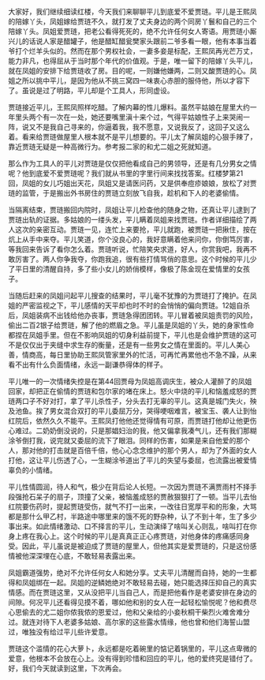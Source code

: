 
大家好，我们继续细读红楼，今天我们来聊聊平儿到底爱不爱贾琏。平儿是王熙凤的陪嫁丫头，凤姐嫁给贾琏不久，就打发了丈夫身边的两个同房丫鬟和自己的三个陪嫁丫头。凤姐爱贾琏，把老公看得死死的，绝不允许任何女人寄语。用贾琏小厮兴儿的话说人家是醋罐子，他是醋缸醋瓮樊家头跟前二爷多看一眼，他有本事当着爷打个烂羊头似的。然而在那个男权社会，一妻多妾是标配，王熙凤再光芒万丈，能力非凡，也得屈从于当时那个年代的价值观。于是，唯一留下的陪嫁丫头平儿，就在凤姐的安排下给贾琏收了房。目的呢，一则嫌他嫌两，二则又酸贾琏的心。凤姐之所以挑中平儿，是因为他从不挑三窝四一味衷心赤胆的服侍他，所以才容下了。虽说是过了明路，平儿却是个工具人，形同虚设。

贾琏接近平儿，王熙凤照样吃醋。了解内幕的性儿爆料。虽然平姑娘在屋里大约一年里头两个有一次在一处，她还要嘴里滇十来个过，气得平姑娘性子上来哭闹一阵，说又不是我自己寻来的，你逼着我，我不愿意，又说我反了，这回子又这么着。看来给贾琏做屋里人根本就不是平儿想要的。平儿太了解凤姐的心狠手辣了，靠近贾琏无疑是一种高微行为。参考报二家的和尤二姐之死就知道。

那么作为工具人的平儿对贾琏是仅仅把他看成自己的男领导，还是有几分男女之情呢？他到底爱不爱贾琏呢？我们就从书里的字里行间来找找答案。红楼梦第21回，凤姐的女儿巧姐出天花，凤姐又是请医问药，又是供奉痘疹娘娘，放松了对贾琏的监管，于是搬出外书房住的贾琏立刻放飞自我，趁机和下人的老婆偷情。

当隔离结束，贾琏搬回内院时，凤姐让平儿检查他的随身之物，还真让平儿逮到了贾琏出轨的证据。多姑娘的一缕头发，平儿瞒着凤姐来找贾琏。作者详细描绘了两人这次的亲密互动。贾琏一见，连忙上来要抢，平儿就跑，被贾琏一把揪住，按在炕上从手中来夺。平儿笑道，你个没良心的，我好意瞒着他来问你，你倒笃厉害，等我回来告诉了看你怎么着。贾琏听说，忙陪笑央求道，好人，你赏我吧，我再不敢厉害了。两人你争我夺，你跑我追，很有些打情骂俏的意思。这个时候的平儿少了平日里的清醒自持，多了些小女儿的娇俏模样，像极了陈金现在爱情里的女孩子。

当随后赶来的凤姐问起平儿搜查的结果时，平儿毫不犹豫的为贾琏打了掩护。在凤姐的严密监视之下，平儿感情的天平却也时不时的会悄悄的偏向贾琏。12姐自杀后，凤姐装病不出钱给他办丧事，贾琏急得团团转。平儿冒着被凤姐责罚的风险，偷出二百2银子给贾琏，解了他的燃眉之急。平儿虽是凤姐的丫头，她的身家性命都捏在凤姐手里。但在不影响凤姐的切身利益前提下，平儿也是会维护贾琏的这可不是仅仅出于夹缝中求生存的衡量，还是有一些男女之情在里面的。平儿人美心善，情商高，每日里协助王熙凤管家里外的忙活，可再忙再累他也不急不躁，从来看不出有什么负面情绪，永远一副谦恭得体的样子。

平儿唯一的一次情绪失控是在第44回贾母为凤姐高调庆生，被众人灌醉了的凤姐回家，却把正在偷情的贾琏和包尔家的堵在床上。怒火中烧的平儿和恼羞成怒的贾琏两口子不好对打，拿了平儿杀性子，分头去打无辜的平儿。这真是城门失火，殃及池鱼。挨了男女混合双打的平儿委屈万分，哭得哽咽难言，被宝玉、袭人让到怡红院后，依然久久不能平。王熙凤打他他还觉得情有可原，而贾琏打他却让他更伤心难过。二奶奶倒没说的，只是那娼妇治的我，他又偏拿我凑气儿，还有我们那糊涂爷倒打我，说完就又委屈的流下了眼泪。同样的伤害，如果是来自他爱的那个人，那对他的打击就是百倍千倍，他心心念念维护的那个男人，却为了外面的女人打他，这让平儿伤透了心，一生糊涂爷道出了平儿的失望与委屈，也流露出被爱情辜负的小情绪。

平儿性情圆润，待人和气，极少在背后论人长短。一次因为贾琏不满贾雨村不择手段强抢石呆子的扇子，顶撞了父亲，被恼羞成怒的贾赦狠狠打了一顿。当平儿去怡红院要伤药时，提起贾琏受伤，就气不打一出来，一改往日宽厚平和的形象，大骂都是那什么甲乙村，半路途中哪里来的饿不死的野杂种，认了不到十年，生了多少事出来。如此情绪激动、口不择言的平儿，生动演绎了啥叫关心则乱，啥叫打在你身上疼在我心上。这个时候的平儿是真真正正心疼贾琏，对他身体的疼痛感同身受。因此，平儿虽说是被迫成了贾琏的屋里人，但他其实是爱贾琏的，只是这份感情被他深深埋在心底，不敢轻易表露出来。

凤姐霸道强势，绝对不允许任何女人和她分享。丈夫平儿清醒而自持，她的一生都得和凤姐绑在一起。凤姐的逆鳞她绝对不敢轻易去碰，她只能选择压抑自己的真实情感。而在贾琏这里，又从没把平儿当自己人，而是把他看作是老婆安排在身边的间隙。何况平儿还看得见摸不着，哪如他和别的女人在一起轻松愉悦呢？他和费尽心思偷去的尤二姐你侬我侬的恩爱过，他和父亲给的小妾秋桐干柴烈火难舍难分过。就连对待下人老婆多姑娘、高尔家的这些露水情缘，他也曾和他们海誓山盟过，唯独没有给过平儿些许爱意。

贾琏这个滥情的花心大萝卜，永远都是吃着碗里的惦记着锅里的，平儿这点卑微的爱意，他根本不会放在心上。没有得到珍惜和回应的平儿，他的爱终究是错付了。好，我们今天就读到这里，下次再会。


